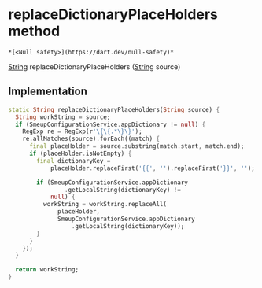 


# replaceDictionaryPlaceHolders method




    *[<Null safety>](https://dart.dev/null-safety)*




[String](https://api.flutter.dev/flutter/dart-core/String-class.html) replaceDictionaryPlaceHolders
([String](https://api.flutter.dev/flutter/dart-core/String-class.html) source)








## Implementation

```dart
static String replaceDictionaryPlaceHolders(String source) {
  String workString = source;
  if (SmeupConfigurationService.appDictionary != null) {
    RegExp re = RegExp(r'\{\{.*\}\}');
    re.allMatches(source).forEach((match) {
      final placeHolder = source.substring(match.start, match.end);
      if (placeHolder.isNotEmpty) {
        final dictionaryKey =
            placeHolder.replaceFirst('{{', '').replaceFirst('}}', '');

        if (SmeupConfigurationService.appDictionary
                .getLocalString(dictionaryKey) !=
            null) {
          workString = workString.replaceAll(
              placeHolder,
              SmeupConfigurationService.appDictionary
                  .getLocalString(dictionaryKey));
        }
      }
    });
  }

  return workString;
}
```







